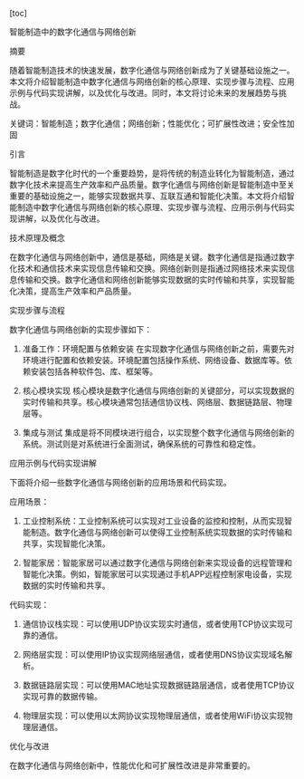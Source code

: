 
[toc]                    
                
                
智能制造中的数字化通信与网络创新

摘要

随着智能制造技术的快速发展，数字化通信与网络创新成为了关键基础设施之一。本文将介绍智能制造中数字化通信与网络创新的核心原理、实现步骤与流程、应用示例与代码实现讲解，以及优化与改进。同时，本文将讨论未来的发展趋势与挑战。

关键词：智能制造；数字化通信；网络创新；性能优化；可扩展性改进；安全性加固

引言

智能制造是数字化时代的一个重要趋势，是将传统的制造业转化为智能制造，通过数字化技术来提高生产效率和产品质量。数字化通信与网络创新是智能制造中至关重要的基础设施之一，能够实现数据共享、互联互通和智能化决策。本文将介绍智能制造中数字化通信与网络创新的核心原理、实现步骤与流程、应用示例与代码实现讲解，以及优化与改进。

技术原理及概念

在数字化通信与网络创新中，通信是基础，网络是关键。数字化通信是指通过数字化技术和通信技术来实现信息传输和交换。网络创新则是指通过网络技术来实现信息传输和交换。数字化通信和网络创新能够实现数据的实时传输和共享，实现智能化决策，提高生产效率和产品质量。

实现步骤与流程

数字化通信与网络创新的实现步骤如下：

1. 准备工作：环境配置与依赖安装
在实现数字化通信与网络创新之前，需要先对环境进行配置和依赖安装。环境配置包括操作系统、网络设备、数据库等。依赖安装包括各种软件包、库、框架等。

2. 核心模块实现
核心模块是数字化通信与网络创新的关键部分，可以实现数据的实时传输和共享。核心模块通常包括通信协议栈、网络层、数据链路层、物理层等。

3. 集成与测试
集成是将不同模块进行组合，以实现整个数字化通信与网络创新的系统。测试则是对系统进行全面测试，确保系统的可靠性和稳定性。

应用示例与代码实现讲解

下面将介绍一些数字化通信与网络创新的应用场景和代码实现。

应用场景：

1. 工业控制系统：工业控制系统可以实现对工业设备的监控和控制，从而实现智能制造。数字化通信与网络创新可以使得工业控制系统实现数据的实时传输和共享，实现智能化决策。

2. 智能家居：智能家居可以通过数字化通信与网络创新来实现设备的远程管理和智能化决策。例如，智能家居可以实现通过手机APP远程控制家电设备，实现数据的实时传输和共享。

代码实现：

1. 通信协议栈实现：可以使用UDP协议实现实时通信，或者使用TCP协议实现可靠的通信。

2. 网络层实现：可以使用IP协议实现网络层通信，或者使用DNS协议实现域名解析。

3. 数据链路层实现：可以使用MAC地址实现数据链路层通信，或者使用TCP协议实现可靠的数据传输。

4. 物理层实现：可以使用以太网协议实现物理层通信，或者使用WiFi协议实现物理层通信。

优化与改进

在数字化通信与网络创新中，性能优化和可扩展性改进是非常重要的。

